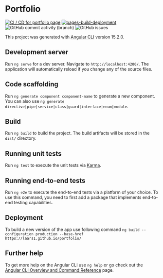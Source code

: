# Portfolio

[![CI / CD for portfolio page](https://github.com/Laars1/portfolio/actions/workflows/main.yml/badge.svg)](https://github.com/Laars1/portfolio/actions/workflows/main.yml)
[![pages-build-deployment](https://github.com/Laars1/portfolio/actions/workflows/pages/pages-build-deployment/badge.svg?branch=gh-pages)](https://github.com/Laars1/portfolio/actions/workflows/pages/pages-build-deployment)
![GitHub commit activity (branch)](https://img.shields.io/github/commit-activity/t/Laars1/portfolio)
![GitHub issues](https://img.shields.io/github/issues/Laars1/portfolio)


This project was generated with [Angular CLI](https://github.com/angular/angular-cli) version 15.2.0.

## Development server

Run `ng serve` for a dev server. Navigate to `http://localhost:4200/`. The application will automatically reload if you change any of the source files.

## Code scaffolding

Run `ng generate component component-name` to generate a new component. You can also use `ng generate directive|pipe|service|class|guard|interface|enum|module`.

## Build

Run `ng build` to build the project. The build artifacts will be stored in the `dist/` directory.

## Running unit tests

Run `ng test` to execute the unit tests via [Karma](https://karma-runner.github.io).

## Running end-to-end tests

Run `ng e2e` to execute the end-to-end tests via a platform of your choice. To use this command, you need to first add a package that implements end-to-end testing capabilities.

## Deployment
To build a new version of the app use following command
`ng build --configuration production --base-href https://laars1.github.io/portfolio/`

## Further help

To get more help on the Angular CLI use `ng help` or go check out the [Angular CLI Overview and Command Reference](https://angular.io/cli) page.
